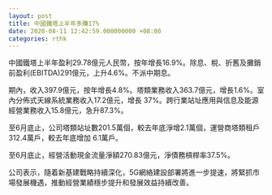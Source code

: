 ```yaml
---
layout: post
title: 中國鐵塔上半年多賺17%
date: 2020-08-11 12:42:59.000000000 +08:00
categories: rthk
---
```


中國鐵塔上半年盈利29.78億元人民幣，按年增長16.9%。除息、稅、折舊及攤銷前盈利(EBITDA)291億元，上升4.6%。不派中期息。

期內，收入397.9億元，按年增長4.8%。塔類業務收入363.7億元，增長1.6%。室內分佈式天線系統業務收入17.2億元，增長 37%。跨行業站址應用與信息及能源經營業務收入15.8億元，急升87.3%。

至6月底止，公司塔類站址數201.5萬個，較去年底淨增2.1萬個，運營商塔類租戶312.4萬戶，較去年底增加 6.1萬戶。

至6月底止，經營活動現金流量淨額270.83億元，淨債務槓桿率37.5%。

公司表示，隨着新基建戰略持續深化，5G網絡建設部署將進一步提速，將緊抓市場發展機遇，推動經營業績穩步提升和發展效益持續改善。
